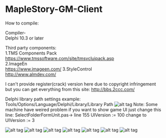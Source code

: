 # MapleStory-GM-Client
How to compile:

Compiler-  
Delphi 10.3 or later

Third party components:                                 
1.TMS Components Pack 
https://www.tmssoftware.com/site/tmsvcluipack.asp                                              
2.ImageEn                                             
https://www.imageen.com/
3.StyleControl                                                    
http://www.almdev.com/

I can't provide register(crack) version here due to copyright infringement but you can get everything from this site: http://bbs.2ccc.com/

Delphi library  path settings example:
Tools/Options/Language/Delphi/Library/Library Path
![alt tag](https://i.imgur.com/L5K4MJE.jpg"")
Note:
Some machine have weired problem if you want to show game UI just change this line:
SelectFolderFormUnit.pas-> line 155
UIVersion := 100 change to  UIVersion := 3

![alt tag](https://i.imgur.com/zr8EXFy.jpg"")
![alt tag](https://i.imgur.com/bfg2x8K.jpg"")
![alt tag](https://i.imgur.com/6Lkjkfv.jpg"")
![alt tag](https://i.imgur.com/Vep2nUb.jpg"")
![alt tag](https://i.imgur.com/xJo1foC.jpg"")
![alt tag](https://i.imgur.com/vB4bceS.jpg " ")
![alt tag](https://i.imgur.com/VbfDRVw.jpg "")

